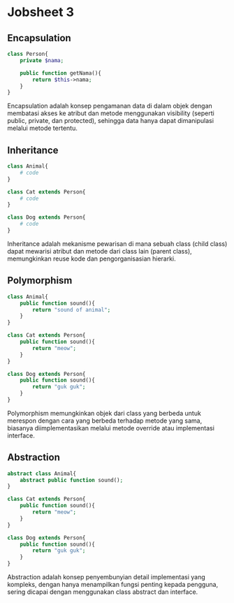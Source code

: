 # Jobsheet 3
## Encapsulation
```php
class Person{
    private $nama;

    public function getNama(){
        return $this->nama;
    }
}
```
Encapsulation adalah konsep pengamanan data di dalam objek dengan membatasi akses ke atribut dan metode menggunakan visibility (seperti public, private, dan protected), sehingga data hanya dapat dimanipulasi melalui metode tertentu.
## Inheritance
```php
class Animal{
    # code
}

class Cat extends Person{
    # code
}

class Dog extends Person{
    # code
}
```
Inheritance adalah mekanisme pewarisan di mana sebuah class (child class) dapat mewarisi atribut dan metode dari class lain (parent class), memungkinkan reuse kode dan pengorganisasian hierarki.
## Polymorphism
```php
class Animal{
    public function sound(){
        return "sound of animal";
    }
}

class Cat extends Person{
    public function sound(){
        return "meow";
    }
}

class Dog extends Person{
    public function sound(){
        return "guk guk";
    }
}
```
Polymorphism memungkinkan objek dari class yang berbeda untuk merespon dengan cara yang berbeda terhadap metode yang sama, biasanya diimplementasikan melalui metode override atau implementasi interface.
## Abstraction
```php
abstract class Animal{
    abstract public function sound();
}

class Cat extends Person{
    public function sound(){
        return "meow";
    }
}

class Dog extends Person{
    public function sound(){
        return "guk guk";
    }
}
```
Abstraction adalah konsep penyembunyian detail implementasi yang kompleks, dengan hanya menampilkan fungsi penting kepada pengguna, sering dicapai dengan menggunakan class abstract dan interface.